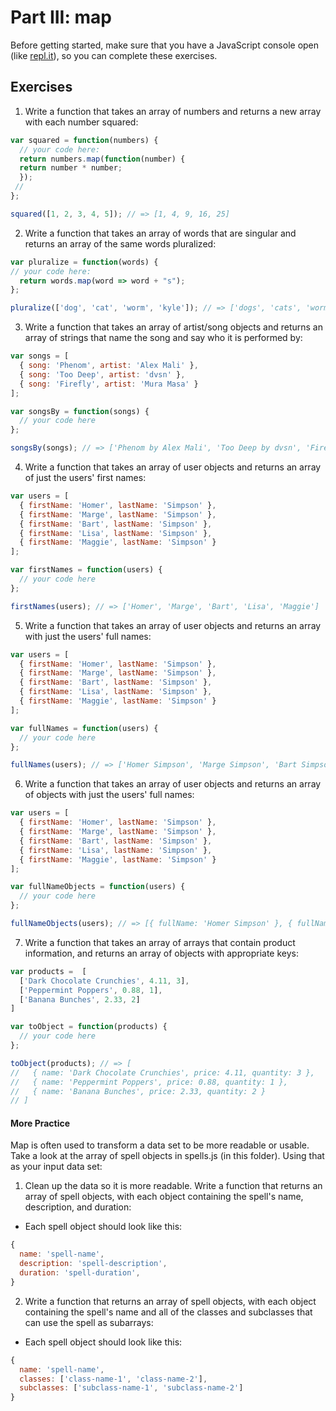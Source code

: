 # Part III: map

Before getting started, make sure that you have a JavaScript console open (like <a href="http://www.repl.it/languages/javascript" target="_blank">repl.it</a>), so you can complete these exercises.

## Exercises

1. Write a function that takes an array of numbers and returns a new array with each number squared:

```js
var squared = function(numbers) {
  // your code here:   
  return numbers.map(function(number) {
  return number * number;
  });
 //
};

squared([1, 2, 3, 4, 5]); // => [1, 4, 9, 16, 25]
```

2. Write a function that takes an array of words that are singular and returns an array of the same words pluralized:

```js
var pluralize = function(words) {
// your code here:
  return words.map(word => word + "s");
};

pluralize(['dog', 'cat', 'worm', 'kyle']); // => ['dogs', 'cats', 'worms', 'kyles']
```

3. Write a function that takes an array of artist/song objects and returns an array of strings that name the song and say who it is performed by:

```js
var songs = [
  { song: 'Phenom', artist: 'Alex Mali' },
  { song: 'Too Deep', artist: 'dvsn' },
  { song: 'Firefly', artist: 'Mura Masa' }
];

var songsBy = function(songs) {
  // your code here
};

songsBy(songs); // => ['Phenom by Alex Mali', 'Too Deep by dvsn', 'Firefly by Mura Masa']
```


4. Write a function that takes an array of user objects and returns an array of just the users' first names:

```js
var users = [
  { firstName: 'Homer', lastName: 'Simpson' },
  { firstName: 'Marge', lastName: 'Simpson' },
  { firstName: 'Bart', lastName: 'Simpson' },
  { firstName: 'Lisa', lastName: 'Simpson' },
  { firstName: 'Maggie', lastName: 'Simpson' }
];

var firstNames = function(users) {
  // your code here
};

firstNames(users); // => ['Homer', 'Marge', 'Bart', 'Lisa', 'Maggie']
```

5. Write a function that takes an array of user objects and returns an array with just the users' full names:

```js
var users = [
  { firstName: 'Homer', lastName: 'Simpson' },
  { firstName: 'Marge', lastName: 'Simpson' },
  { firstName: 'Bart', lastName: 'Simpson' },
  { firstName: 'Lisa', lastName: 'Simpson' },
  { firstName: 'Maggie', lastName: 'Simpson' }
];

var fullNames = function(users) {
  // your code here
};

fullNames(users); // => ['Homer Simpson', 'Marge Simpson', 'Bart Simpson', 'Lisa Simpson', 'Maggie Simpson']
```

6. Write a function that takes an array of user objects and returns an array of objects with just the users' full names:

```js
var users = [
  { firstName: 'Homer', lastName: 'Simpson' },
  { firstName: 'Marge', lastName: 'Simpson' },
  { firstName: 'Bart', lastName: 'Simpson' },
  { firstName: 'Lisa', lastName: 'Simpson' },
  { firstName: 'Maggie', lastName: 'Simpson' }
];

var fullNameObjects = function(users) {
  // your code here
};

fullNameObjects(users); // => [{ fullName: 'Homer Simpson' }, { fullName: 'Marge Simpson' }, { fullName: 'Bart Simpson' }, { fullName: 'Lisa Simpson' }, { fullName: 'Maggie Simpson' }]
```

7. Write a function that takes an array of arrays that contain product information, and returns an array of objects with appropriate keys:

```js
var products =  [
  ['Dark Chocolate Crunchies', 4.11, 3],
  ['Peppermint Poppers', 0.88, 1],
  ['Banana Bunches', 2.33, 2]
]

var toObject = function(products) {
  // your code here
};

toObject(products); // => [
//   { name: 'Dark Chocolate Crunchies', price: 4.11, quantity: 3 },
//   { name: 'Peppermint Poppers', price: 0.88, quantity: 1 },
//   { name: 'Banana Bunches', price: 2.33, quantity: 2 }
// ]
```

#### More Practice

Map is often used to transform a data set to be more readable or usable. Take a look at the array of spell objects in spells.js (in this folder). Using that as your input data set:

1. Clean up the data so it is more readable. Write a function that returns an array of spell objects, with each object containing the spell's name, description, and duration:
* Each spell object should look like this:
```js
{
  name: 'spell-name',
  description: 'spell-description',
  duration: 'spell-duration',
}
```

2. Write a function that returns an array of spell objects, with each object containing the spell's name and all of the classes and subclasses that can use the spell as subarrays:
* Each spell object should look like this:
```js
{
  name: 'spell-name',
  classes: ['class-name-1', 'class-name-2'],
  subclasses: ['subclass-name-1', 'subclass-name-2']
}
```

